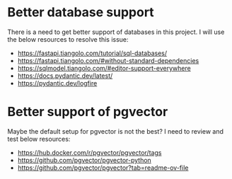 
# Better database support
There is a need to get better support of databases in this project. I will use the below resources to resolve this issue:

* https://fastapi.tiangolo.com/tutorial/sql-databases/
* https://fastapi.tiangolo.com/#without-standard-dependencies
* https://sqlmodel.tiangolo.com/#editor-support-everywhere
* https://docs.pydantic.dev/latest/
* https://pydantic.dev/logfire

# Better support of pgvector

Maybe the default setup for pgvector is not the best? I need to review and test below resources:

* https://hub.docker.com/r/pgvector/pgvector/tags
* https://github.com/pgvector/pgvector-python
* https://github.com/pgvector/pgvector?tab=readme-ov-file
